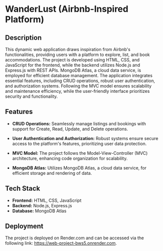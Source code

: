 # WanderLust (Airbnb-Inspired Platform)

## Description

This dynamic web application draws inspiration from Airbnb's functionalities, providing users with a platform to explore, list, and book accommodations. The project is developed using HTML, CSS, and JavaScript for the frontend, while the backend utilizes Node.js and Express.js with REST APIs. MongoDB Atlas, a cloud data service, is employed for efficient database management. The application integrates essential features, including CRUD operations, robust user authentication, and authorization systems. Following the MVC model ensures scalability and maintenance efficiency, while the user-friendly interface prioritizes security and functionality.

## Features

- **CRUD Operations:** Seamlessly manage listings and bookings with support for Create, Read, Update, and Delete operations.

- **User Authentication and Authorization:** Robust systems ensure secure access to the platform's features, prioritizing user data protection.

- **MVC Model:** The project follows the Model-View-Controller (MVC) architecture, enhancing code organization for scalability.

- **MongoDB Atlas:** Utilizes MongoDB Atlas, a cloud data service, for efficient storage and rendering of data.

## Tech Stack

- **Frontend:** HTML, CSS, JavaScript
- **Backend:** Node.js, Express.js
- **Database:** MongoDB Atlas

## Deployment

The project is deployed on Render.com and can be accessed via the following link: https://web-project-bws5.onrender.com.

